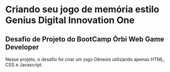 <h1>Criando seu jogo de memória estilo Genius
Digital Innovation One </h1>

<h2>Desafio de Projeto do BootCamp Órbi Web Game Developer</h2>

Nesse projeto, o desafio foi criar um jogo Gênesis utilizando apenas HTML, CSS e Javascript.
